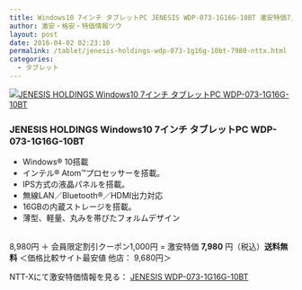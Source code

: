 ```yaml
---
title: Windows10 7インチ タブレットPC JENESIS WDP-073-1G16G-10BT 激安特価7,980円！送料無料！
author: 激安・格安・特価情報ツウ
layout: post
date: 2016-04-02 02:23:10
permalink: /tablet/jenesis-holdings-wdp-073-1g16g-10bt-7980-nttx.html
categories:
  - タブレット
---
```


<div class="img-bg2 img_L">
  <a href="//px.a8.net/svt/ejp?a8mat=ZYP6S+8IMA3E+S1Q+BWGDT&#038;a8ejpredirect=//nttxstore.jp/_II_SM15206706" target="_blank"><img border="0" alt="JENESIS HOLDINGS Windows10 7インチ タブレットPC WDP-073-1G16G-10BT" src="//image.nttxstore.jp/l2_images/S/SM/SM15206706.jpg" data-recalc-dims="1" /></a>
</div>

### JENESIS HOLDINGS Windows10 7インチ タブレットPC WDP-073-1G16G-10BT
<!--more-->

* Windows® 10搭載
* インテル® Atom™プロセッサーを搭載。
* IPS方式の液晶パネルを搭載。
* 無線LAN／Bluetooth®／HDMI出力対応
* 16GBの内蔵ストレージを搭載。
* 薄型、軽量、丸みを帯びたフォルムデザイン

<br clear="all" />8,980円 ＋ 会員限定割引クーポン1,000円 = 激安特価 <span class="tokka-price"><strong>7,980</strong></span> 円（税込）**送料無料**
＜価格比較サイト最安値 他店： 9,680円＞

NTT-Xにて激安特価情報を見る： <span class="fs150p"><a href="//px.a8.net/svt/ejp?a8mat=ZYP6S+8IMA3E+S1Q+BWGDT&#038;a8ejpredirect=//nttxstore.jp/_II_SM15206706" target="_blank">JENESIS WDP-073-1G16G-10BT</a></span>
